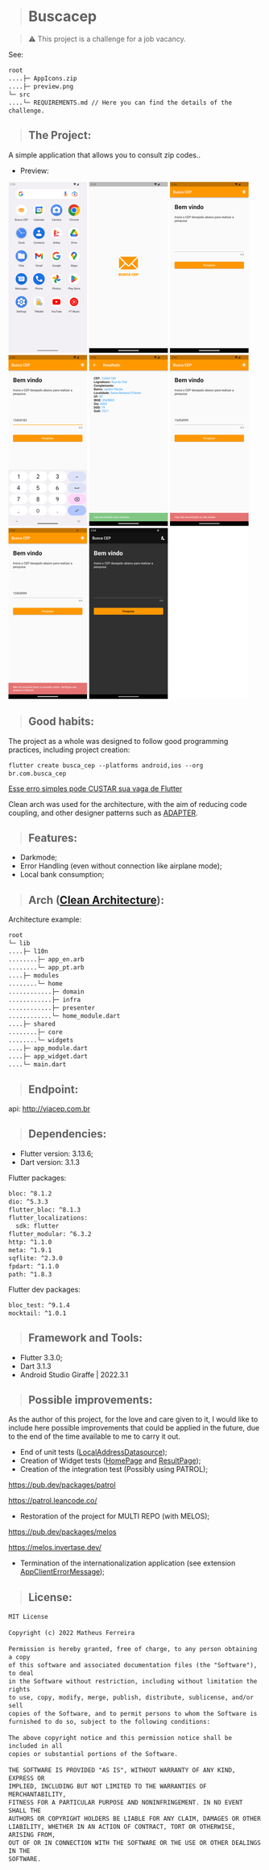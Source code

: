 > # Buscacep

>:warning: This project is a challenge for a job vacancy.

See:

    root
    ....├─ AppIcons.zip
    ....├─ preview.png
    └─ src
    ....└─ REQUIREMENTS.md // Here you can find the details of the challenge.

> ## The Project:

A simple application that allows you to consult zip codes..

* Preview:

![Preview](/src/preview.png)

> ## Good habits:

The project as a whole was designed to follow good programming practices, including project creation:

    flutter create busca_cep --platforms android,ios --org br.com.busca_cep

[Esse erro simples pode CUSTAR sua vaga de Flutter](https://www.youtube.com/watch?v=_wGqTXhAgMM)

Clean arch was used for the architecture, with the aim of reducing code coupling, and other designer patterns such as [ADAPTER](https://medium.com/flutter-community/flutter-design-patterns-2-adapter-3f05c02a7c84).

> ## Features:

* Darkmode;
* Error Handling (even without connection like airplane mode);
* Local bank consumption;

> ## Arch ([Clean Architecture](https://github.com/Flutterando/Clean-Dart)):

Architecture example:

    root
    └─ lib
    ....├─ l10n
    ........├─ app_en.arb
    ........└─ app_pt.arb
    ....├─ modules
    ........└─ home
    ............├─ domain
    ............├─ infra
    ............├─ presenter
    ............└─ home_module.dart
    ....├─ shared
    ........├─ core
    ........└─ widgets
    ....├─ app_module.dart
    ....├─ app_widget.dart
    ....└─ main.dart

> ## Endpoint:

api: http://viacep.com.br

> ## Dependencies:

* Flutter version: 3.13.6;
* Dart version: 3.1.3

Flutter packages:

    bloc: ^8.1.2
    dio: ^5.3.3
    flutter_bloc: ^8.1.3
    flutter_localizations:
      sdk: flutter
    flutter_modular: ^6.3.2
    http: ^1.1.0
    meta: ^1.9.1
    sqflite: ^2.3.0
    fpdart: ^1.1.0
    path: ^1.8.3

Flutter dev packages:

    bloc_test: ^9.1.4
    mocktail: ^1.0.1

> ## Framework and Tools:

* Flutter 3.3.0;
* Dart 3.1.3
* Android Studio Giraffe | 2022.3.1

> ## Possible improvements:

As the author of this project, for the love and care given to it, I would like to include here possible improvements that could be applied in the future, due to the end of the time available to me to carry it out.

* End of unit tests ([LocalAddressDatasource](/lib/modules/home/infra/datasources/local_address_datasouce.dart));
* Creation of Widget tests ([HomePage](/lib/modules/home/presenter/pages/home_page.dart) and [ResultPage](/lib/modules/result/presenter/pages/result_page.dart));
* Creation of the integration test (Possibly using PATROL);

https://pub.dev/packages/patrol

https://patrol.leancode.co/

* Restoration of the project for MULTI REPO (with MELOS);

https://pub.dev/packages/melos

https://melos.invertase.dev/

* Termination of the internationalization application (see extension [AppClientErrorMessage](/lib/shared/core/client/validations/app_client_error.dart));

> ## License:

    MIT License

    Copyright (c) 2022 Matheus Ferreira

    Permission is hereby granted, free of charge, to any person obtaining a copy
    of this software and associated documentation files (the "Software"), to deal
    in the Software without restriction, including without limitation the rights
    to use, copy, modify, merge, publish, distribute, sublicense, and/or sell
    copies of the Software, and to permit persons to whom the Software is
    furnished to do so, subject to the following conditions:

    The above copyright notice and this permission notice shall be included in all
    copies or substantial portions of the Software.

    THE SOFTWARE IS PROVIDED "AS IS", WITHOUT WARRANTY OF ANY KIND, EXPRESS OR
    IMPLIED, INCLUDING BUT NOT LIMITED TO THE WARRANTIES OF MERCHANTABILITY,
    FITNESS FOR A PARTICULAR PURPOSE AND NONINFRINGEMENT. IN NO EVENT SHALL THE
    AUTHORS OR COPYRIGHT HOLDERS BE LIABLE FOR ANY CLAIM, DAMAGES OR OTHER
    LIABILITY, WHETHER IN AN ACTION OF CONTRACT, TORT OR OTHERWISE, ARISING FROM,
    OUT OF OR IN CONNECTION WITH THE SOFTWARE OR THE USE OR OTHER DEALINGS IN THE
    SOFTWARE.
